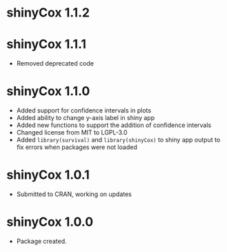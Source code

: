 # shinyCox 1.1.2

# shinyCox 1.1.1

* Removed deprecated code

# shinyCox 1.1.0

* Added support for confidence intervals in plots
* Added ability to change y-axis label in shiny app
* Added new functions to support the addition of confidence intervals
* Changed license from MIT to LGPL-3.0
* Added `library(survival)` and `library(shinyCox)` to shiny app output to fix
  errors when packages were not loaded

# shinyCox 1.0.1

* Submitted to CRAN, working on updates

# shinyCox 1.0.0

* Package created.

